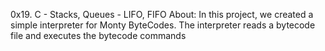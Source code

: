 0x19. C - Stacks, Queues - LIFO, FIFO
About: In this project, we created a simple interpreter for Monty ByteCodes. The interpreter reads a bytecode file and executes the bytecode commands
